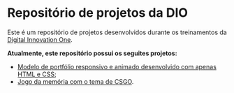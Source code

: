 # Repositório de projetos da DIO
Este é um repositório de projetos desenvolvidos durante os treinamentos da [Digital Innovation One](https://www.dio.me/).

**Atualmente, este repositório possui os seguites projetos:**
- [Modelo de portfólio responsivo e animado desenvolvido com apenas HTML e CSS](https://github.com/saulo-coimbra47/Modelo_de_Portfolio);
- [Jogo da memória com o tema de CSGO](https://github.com/saulo-coimbra47/JogoDaMemoria).
